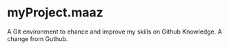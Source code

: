 # myProject.maaz
A Git environment to ehance and improve my skills on Github Knowledge.
A change from Guthub.
